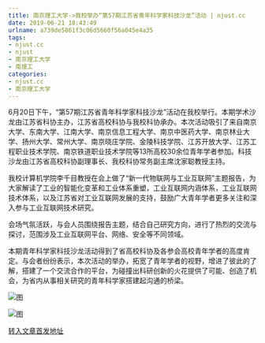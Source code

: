 ```yaml
---
title: 南京理工大学->我校举办“第57期江苏省青年科学家科技沙龙”活动 | njust.cc
date: 2019-06-21 18:43:49
urlname: a739de5861f3c06d5660f56a045e4a35
tags: 
- njust.cc
- njust
- 南京理工大学
- 南理工
categories:
- njust.cc
- 南京理工大学
---
```



6月20日下午，“第57期江苏省青年科学家科技沙龙”活动在我校举行。本期学术沙龙由江苏省科协主办，江苏省高校科协与我校科协承办。本次活动吸引了来自南京大学、东南大学、江南大学、南京信息工程大学、南京中医药大学、南京林业大学、扬州大学、常州大学、南京晓庄学院、金陵科技学院、江苏开放大学、江苏工程职业技术学院、南京铁道职业技术学院等13所高校30余位青年学者参加。科技沙龙由江苏省高校科协副理事长、我校科协常务副主席沈家聪教授主持。

我校计算机学院李千目教授在会上做了“新一代物联网与工业互联网”主题报告，为大家解读了工业的智能化变革和工业体系重塑，工业互联网内涵体系，工业互联网技术体系，以及江苏省对工业互联网发展的支持，鼓励广大青年学者更多关注和深入参与工业互联网技术研究。

会场气氛活跃，与会人员围绕报告主题，结合自己研究方向，进行了热烈的交流与探讨，范围涉及工业互联网平台、网络、安全等不同领域。

本期青年科学家科技沙龙活动得到了省高校科协及各参会高校青年学者的高度肯定。与会者纷纷表示，本次活动的举办，拓宽了青年学者的视野，增进了彼此的了解，搭建了一个交流合作的平台，为碰撞出科研创新的火花提供了可能、创造了机会，为省内从事相关研究的青年科学家搭建起沟通的桥梁。



![图](http://zs.njust.edu.cn/_upload/article/images/2b/9f/fd89b51e4c2b8aab129d56fa4763/07cb3933-40a0-4a76-a787-405329ec5646.jpg)

![图](http://zs.njust.edu.cn/_upload/article/images/2b/9f/fd89b51e4c2b8aab129d56fa4763/e068d0fc-b2db-49ad-ad19-aaf7e8b78593.jpg)

[转入文章首发地址](http://zs.njust.edu.cn/1e/01/c4621a204289/page.htm)
